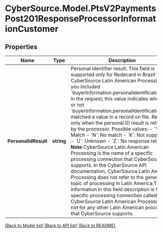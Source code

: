 # CyberSource.Model.PtsV2PaymentsPost201ResponseProcessorInformationCustomer
## Properties

Name | Type | Description | Notes
------------ | ------------- | ------------- | -------------
**PersonalIdResult** | **string** | Personal identifier result. This field is supported only for Redecard in Brazil for CyberSource Latin American Processing. If you included &#x60;buyerInformation.personalIdentification[].ID&#x60; in the request, this value indicates whether or not &#x60;buyerInformation.personalIdentification[].ID&#x60; matched a value in a record on file. Returned only when the personal ID result is returned by the processor.  Possible values:   - &#x60;Y&#x60;: Match  - &#x60;N&#x60;: No match  - &#x60;K&#x60;: Not supported  - &#x60;U&#x60;: Unknown  - &#x60;Z&#x60;: No response returned **Note** CyberSource Latin American Processing is the name of a specific processing connection that CyberSource supports. In the CyberSource API documentation, CyberSource Latin American Processing does not refer to the general topic of processing in Latin America.The information in this field description is for the specific processing connection called CyberSource Latin American Processing. It is not for any other Latin American processors that CyberSource supports.  | [optional] 

[[Back to Model list]](../README.md#documentation-for-models) [[Back to API list]](../README.md#documentation-for-api-endpoints) [[Back to README]](../README.md)

